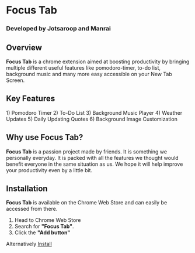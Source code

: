 <h1>Focus Tab </h1>
<h3>Developed by Jotsaroop and Manrai</h3>

<h2>Overview</h2>
<strong>Focus Tab</strong> is a chrome extension aimed at boosting productivity by bringing multiple different useful features like pomodoro-timer, to-do list, background music and many more easy accessible on your New Tab Screen. 

<h2>Key Features</h2>
1) Pomodoro Timer
2) To-Do List
3) Background Music Player
4) Weather Updates
5) Daily Updating Quotes
6) Background Image Customization

<h2>Why use Focus Tab?</h2>
<strong>Focus Tab</strong> is a passion project made by friends. It is something we personally everyday. It is packed with all the features we thought would benefit everyone in the same situation as us. 
We hope it will help improve your productivity even by a little bit. 

<h2>Installation</h2>
<strong>Focus Tab</strong> is available on the Chrome Web Store and can easily be accessed from there. 

1) Head to Chrome Web Store
2) Search for <strong>"Focus Tab"</strong>.
3) Click the <strong>"Add button"</strong>

Alternatively
<a href="https://chromewebstore.google.com/detail/focus-tab/leiofepjjglilgnegnnppaglgdnpieen" class="button">Install</a>




